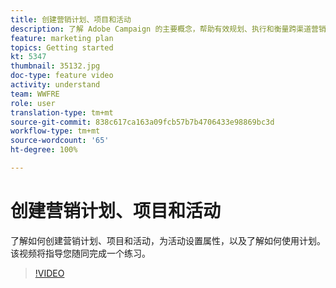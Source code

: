 ```yaml
---
title: 创建营销计划、项目和活动
description: 了解 Adobe Campaign 的主要概念，帮助有效规划、执行和衡量跨渠道营销活动。
feature: marketing plan
topics: Getting started
kt: 5347
thumbnail: 35132.jpg
doc-type: feature video
activity: understand
team: WWFRE
role: user
translation-type: tm+mt
source-git-commit: 838c617ca163a09fcb57b7b4706433e98869bc3d
workflow-type: tm+mt
source-wordcount: '65'
ht-degree: 100%

---
```



# 创建营销计划、项目和活动

了解如何创建营销计划、项目和活动，为活动设置属性，以及了解如何使用计划。
该视频将指导您随同完成一个练习。

>[!VIDEO](https://video.tv.adobe.com/v/35132?quality=12)
